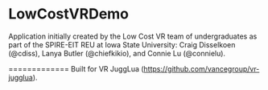 LowCostVRDemo
=============

Application initially created by the Low Cost VR team of undergraduates as part of the SPIRE-EIT REU at Iowa State University:
    Craig Disselkoen (@cdiss), Lanya Butler (@chiefkikio), and Connie Lu (@connielu).

=============
Built for VR JuggLua (https://github.com/vancegroup/vr-jugglua). 
